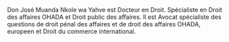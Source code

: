Don José Muanda Nkole wa Yahve est Docteur en Droit. Spécialiste en Droit des affaires OHADA et Droit public des affaires. Il est Avocat spécialiste des questions de droit pénal des affaires et de droit des affaires OHADA, europeen et Droit du commerce international. 
